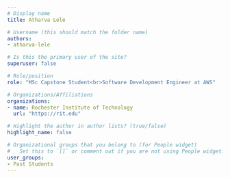 ```yaml
---
# Display name
title: Atharva Lele

# Username (this should match the folder name)
authors:
- atharva-lele

# Is this the primary user of the site?
superuser: false

# Role/position
role: "MSc Capstone Student<br>Software Development Engineer at AWS"

# Organizations/Affiliations
organizations:
- name: Rochester Institute of Technology
  url: "https://rit.edu"

# Highlight the author in author lists? (true/false)
highlight_name: false

# Organizational groups that you belong to (for People widget)
#   Set this to `[]` or comment out if you are not using People widget.
user_groups:
- Past Students
---
```

